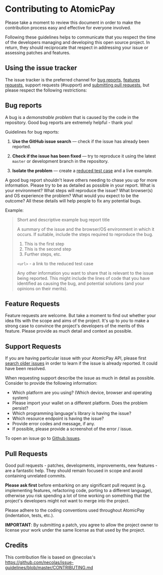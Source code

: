 # Contributing to AtomicPay

Please take a moment to review this document in order to make the contribution
process easy and effective for everyone involved.

Following these guidelines helps to communicate that you respect the time of
the developers managing and developing this open source project. In return,
they should reciprocate that respect in addressing your issue or assessing
patches and features.

## Using the issue tracker

The issue tracker is the preferred channel for [bug reports](#bugs),
[features requests](#features), support requests (#support) and [submitting pull
requests](#pull-requests), but please respect the following restrictions:

<a name="bugs"></a>

## Bug reports

A bug is a _demonstrable problem_ that is caused by the code in the repository.
Good bug reports are extremely helpful - thank you!

Guidelines for bug reports:

1.  **Use the GitHub issue search** &mdash; check if the issue has already been
    reported.

2.  **Check if the issue has been fixed** &mdash; try to reproduce it using the
    latest `master` or development branch in the repository.

3.  **Isolate the problem** &mdash; create a [reduced test
    case](http://css-tricks.com/reduced-test-cases/) and a live example.

A good bug report shouldn't leave others needing to chase you up for more
information. Please try to be as detailed as possible in your report. What is
your environment? What steps will reproduce the issue? What browser(s) and OS
experience the problem? What would you expect to be the outcome? All these
details will help people to fix any potential bugs.

Example:

> Short and descriptive example bug report title
>
> A summary of the issue and the browser/OS environment in which it occurs. If
> suitable, include the steps required to reproduce the bug.
>
> 1.  This is the first step
> 2.  This is the second step
> 3.  Further steps, etc.
>
> `<url>` - a link to the reduced test case
>
> Any other information you want to share that is relevant to the issue being
> reported. This might include the lines of code that you have identified as
> causing the bug, and potential solutions (and your opinions on their
> merits).

<a name="features"></a>

## Feature Requests

Feature requests are welcome. But take a moment to find out whether your idea
fits with the scope and aims of the project. It's up to _you_ to make a strong
case to convince the project's developers of the merits of this feature. Please
provide as much detail and context as possible.

<a name="support"></a>

## Support Requests

If you are having particular issue with your AtomicPay API, please first [search older
issues](https://github.com/atomicpay/RESTful-API-client/issues) in order to learn if the issue is already reported. It could have been resolved.

When requesting support describe the issue as much in detail as possible. Consider to
provide the following information:

- Which platform are you using? (Which device, browser and operating system)
- Please import your wallet on a different platform. Does the problem persist?
- Which programming language's library is having the issue?
- Which resource endpoint is having the issue?
- Provide error codes and message, if any.
- If possible, please provide a screenshot of the error / issue.

To open an issue go to [Github Issues](https://github.com/atomicpay/RESTful-API-client/issues).

<a name="pull-requests"></a>

## Pull Requests

Good pull requests - patches, developments, improvements, new features - are a fantastic
help. They should remain focused in scope and avoid containing unrelated
commits.

**Please ask first** before embarking on any significant pull request (e.g.
implementing features, refactoring code, porting to a different language),
otherwise you risk spending a lot of time working on something that the
project's developers might not want to merge into the project.

Please adhere to the coding conventions used throughout AtomicPay (indentation, tests, etc.). 

**IMPORTANT**: By submitting a patch, you agree to allow the project owner to
license your work under the same license as that used by the project.

## Credits
This contribution file is based on @necolas's https://github.com/necolas/issue-guidelines/blob/master/CONTRIBUTING.md

